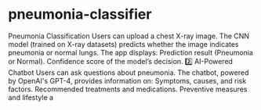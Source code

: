 # pneumonia-classifier


Pneumonia Classification
Users can upload a chest X-ray image.
The CNN model (trained on X-ray datasets) predicts whether the image indicates pneumonia or normal lungs.
The app displays:
Prediction result (Pneumonia or Normal).
Confidence score of the model’s decision.
2️⃣ AI-Powered Chatbot
Users can ask questions about pneumonia.
The chatbot, powered by OpenAI's GPT-4, provides information on:
Symptoms, causes, and risk factors.
Recommended treatments and medications.
Preventive measures and lifestyle a
